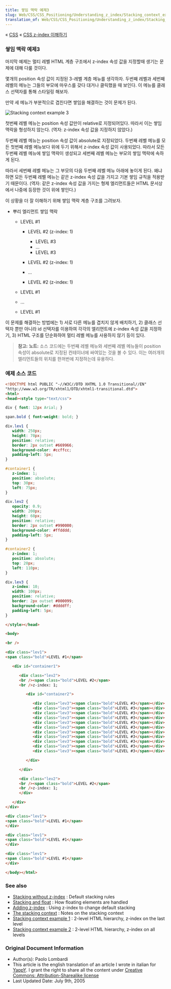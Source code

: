 ```yaml
---
title: 쌓임 맥락 예제3
slug: Web/CSS/CSS_Positioning/Understanding_z_index/Stacking_context_example_3
translation_of: Web/CSS/CSS_Positioning/Understanding_z_index/Stacking_context_example_3
---
```

« [CSS](/ko/CSS) « [CSS z-index 이해하기](/ko/CSS/Understanding_z-index)

### 쌓임 맥락 예제3

마지막 예제는 멀티 레벨 HTML 계층 구조에서 z-index 속성 값을 지정할때 생기는 문제에 대해 다룰 것이다.

몇개의 position 속성 값이 지정된 3-레벨 계층 메뉴를 생각하자. 두번째 레벨과 세번째 레벨의 메뉴는 그들의 부모에 마우스를 갖다 대거나 클릭했을 때 보인다. 이 메뉴를 클래스 선택자를 통해 스타일링 해보자.

만약 세 메뉴가 부분적으로 겹친다면 쌓임을 해결하는 것이 문제가 된다.

![Stacking context example 3](/@api/deki/files/918/=Understanding_zindex_07.png)

첫번째 레벨 메뉴는 position 속성 값만이 relative로 지정되어있다. 따라서 이는 쌓임 맥락을 형성하지 않는다. (역자: z-index 속성 값을 지정하지 않았다.)

두번째 레벨 메뉴는 position 속성 값이 absolute로 지정되었다. 두번째 레벨 메뉴를 모든 첫번째 레벨 메뉴보다 위에 두기 위해서 z-index 속성 값이 사용되었다. 따라서 모든 두번째 레벨 메뉴에 쌓임 맥락이 생성되고 세번째 레벨 메뉴는 부모의 쌓임 맥락에 속하게 된다.

따라서 세번째 레벨 메뉴는 그 부모의 다음 두번째 레벨 메뉴 아래에 놓이게 된다. 왜냐하면 모든 두번째 레벨 메뉴는 같은 z-index 속성 값을 가지고 기본 쌓임 규칙을 적용받기 때문이다. (역자: 같은 z-index 속성 값을 가지는 형제 엘리먼트들은 HTML 문서상에서 나중에 등장한 것이 위에 쌓인다.)

이 상황을 더 잘 이해하기 위해 쌓임 맥락 계층 구조를 그려보자.

- 뿌리 엘리먼트 쌓임 맥락

  - LEVEL #1

    - LEVEL #2 (z-index: 1)

      - LEVEL #3
      - ...
      - LEVEL #3

    - LEVEL #2 (z-index: 1)
    - ...
    - LEVEL #2 (z-index: 1)

  - LEVEL #1
  - ...
  - LEVEL #1

이 문제를 해결하는 방법에는 1) 서로 다른 메뉴를 겹치지 않게 배치하기, 2) 클래스 선택자 뿐만 아니라 id 선택자를 이용하여 각각의 엘리먼트에 z-index 속성 값을 지정하기, 3) HTML 구조를 단순화하여 멀티 레벨 메뉴를 사용하지 않기 등이 있다.

> **참고:** **노트:** 소스 코드에는 두번째 레벨 메뉴와 세번째 레벨 메뉴들이 position 속성이 absolute로 지정된 컨테이너에 싸여있는 것을 볼 수 있다. 이는 여러개의 엘리먼트들의 위치를 한꺼번에 지정하는데 유용하다.

### 예제 소스 코드

```html
<!DOCTYPE html PUBLIC "-//W3C//DTD XHTML 1.0 Transitional//EN"
"http://www.w3.org/TR/xhtml1/DTD/xhtml1-transitional.dtd">
<html>
<head><style type="text/css">

div { font: 12px Arial; }

span.bold { font-weight: bold; }

div.lev1 {
   width: 250px;
   height: 70px;
   position: relative;
   border: 2px outset #669966;
   background-color: #ccffcc;
   padding-left: 5px;
}

#container1 {
   z-index: 1;
   position: absolute;
   top: 30px;
   left: 75px;
}

div.lev2 {
   opacity: 0.9;
   width: 200px;
   height: 60px;
   position: relative;
   border: 2px outset #990000;
   background-color: #ffdddd;
   padding-left: 5px;
}

#container2 {
   z-index: 1;
   position: absolute;
   top: 20px;
   left: 110px;
}

div.lev3 {
   z-index: 10;
   width: 100px;
   position: relative;
   border: 2px outset #000099;
   background-color: #ddddff;
   padding-left: 5px;
}

</style></head>

<body>

<br />

<div class="lev1">
<span class="bold">LEVEL #1</span>

   <div id="container1">

      <div class="lev2">
      <br /><span class="bold">LEVEL #2</span>
      <br />z-index: 1;

         <div id="container2">

            <div class="lev3"><span class="bold">LEVEL #3</span></div>
            <div class="lev3"><span class="bold">LEVEL #3</span></div>
            <div class="lev3"><span class="bold">LEVEL #3</span></div>
            <div class="lev3"><span class="bold">LEVEL #3</span></div>
            <div class="lev3"><span class="bold">LEVEL #3</span></div>
            <div class="lev3"><span class="bold">LEVEL #3</span></div>
            <div class="lev3"><span class="bold">LEVEL #3</span></div>
            <div class="lev3"><span class="bold">LEVEL #3</span></div>
            <div class="lev3"><span class="bold">LEVEL #3</span></div>
            <div class="lev3"><span class="bold">LEVEL #3</span></div>
            <div class="lev3"><span class="bold">LEVEL #3</span></div>

         </div>

      </div>

      <div class="lev2">
      <br /><span class="bold">LEVEL #2</span>
      <br />z-index: 1;
      </div>

   </div>
</div>

<div class="lev1">
<span class="bold">LEVEL #1</span>
</div>

<div class="lev1">
<span class="bold">LEVEL #1</span>
</div>

<div class="lev1">
<span class="bold">LEVEL #1</span>
</div>

</body></html>
```

### See also

- [Stacking without z-index](/en/CSS/Understanding_z-index/Stacking_without_z-index) : Default stacking rules
- [Stacking and float](/en/CSS/Understanding_z-index/Stacking_and_float) : How floating elements are handled
- [Adding z-index](/en/CSS/Understanding_z-index/Adding_z-index) : Using z-index to change default stacking
- [The stacking context](/en/CSS/Understanding_z-index/The_stacking_context) : Notes on the stacking context
- [Stacking context example 1](/en/CSS/Understanding_z-index/Stacking_context_example_1) : 2-level HTML hierarchy, z-index on the last level
- [Stacking context example 2](/en/CSS/Understanding_z-index/Stacking_context_example_2) : 2-level HTML hierarchy, z-index on all levels

### Original Document Information

- Author(s): Paolo Lombardi
- This article is the english translation of an article I wrote in italian for [YappY](http://www.yappy.it). I grant the right to share all the content under [Creative Commons: Attribution-Sharealike license](http://creativecommons.org/licenses/by-sa/2.0/)
- Last Updated Date: July 9th, 2005
